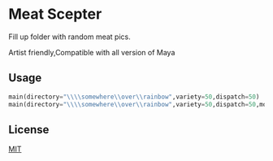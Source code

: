 # Meat Scepter
Fill up folder with random meat pics.

Artist friendly,Compatible with all version of Maya




## Usage


```python
main(directory="\\\\somewhere\\over\\rainbow",variety=50,dispatch=50)
main(directory="\\\\somewhere\\over\\rainbow",variety=50,dispatch=50,mode=1,key=['kitty','puppy'])
```


## License
[MIT](https://choosealicense.com/licenses/mit/)
